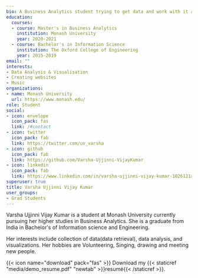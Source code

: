 ```yaml
---
bio: A Business Analytics student trying to get data and work with it and learn.
education:
  courses:
  - course: Master's in Business Analytics
    institution: Monash University
    year: 2020-2021
  - course: Bachelor's in Information Science
    institution: The Oxford College of Engineering
    year: 2015-2019
email: ""
interests:
- Data Analysis & Visualisation 
- Creating websites
- Music 
organizations:
- name: Monash University
  url: https://www.monash.edu/
role: Student
social:
- icon: envelope
  icon_pack: fas
  link: /#contact
- icon: twitter
  icon_pack: fab
  link: https://twitter.com/uv_varsha
- icon: github
  icon_pack: fab
  link: https://github.com/Varsha-Ujjinni-VijayKumar
- icon: linkedin
  icon_pack: fab
  link: https://www.linkedin.com/in/varsha-ujjinni-vijay-kumar-1026121a4/
superuser: true
title: Varsha Ujjinni Vijay Kumar
user_groups:
- Grad Students
---
```


Varsha Ujjinni Vijay Kumar is a student at Monash University currently pursuing her higher studies in Business Analytics. She is a graduate from India in Bachelor's of Information science and Engineering.

Her interests include collection of data(data retrieval), data analysis, and visualizations. Her hobbies are Volunteering, Singing, drawing and meeting new people.

{{< icon name="download" pack="fas" >}} Download my {{< staticref "media/demo_resume.pdf" "newtab" >}}resumé{{< /staticref >}}.
